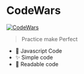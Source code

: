 # CodeWars

[![CodeWars](https://www.codewars.com/users/chafidz05/badges/large)](https://www.codewars.com/users/chafidz05)

> Practice make Perfect
* 🎉 Javascript Code
* ✨ Simple code
* 🎨 Readable code
